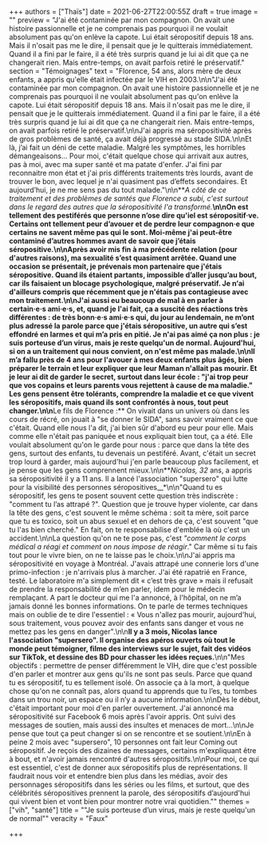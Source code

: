 +++
authors = ["Thaïs"]
date = 2021-06-27T22:00:55Z
draft = true
image = ""
preview = "J'ai été contaminée par mon compagnon. On avait une histoire passionnelle et je ne comprenais pas pourquoi il ne voulait absolument pas qu'on enlève la capote. Lui était séropositif depuis 18 ans. Mais il n'osait pas me le dire, il pensait que je le quitterais immédiatement. Quand il a fini par le faire, il a été très surpris quand je lui ai dit que ça ne changerait rien. Mais entre-temps, on avait parfois retiré le préservatif."
section = "Témoignages"
text = "Florence, 54 ans, alors mère de deux enfants, a appris qu'elle était infectée par le VIH en 2003.\n\n\"J'ai été contaminée par mon compagnon. On avait une histoire passionnelle et je ne comprenais pas pourquoi il ne voulait absolument pas qu'on enlève la capote. Lui était séropositif depuis 18 ans. Mais il n'osait pas me le dire, il pensait que je le quitterais immédiatement. Quand il a fini par le faire, il a été très surpris quand je lui ai dit que ça ne changerait rien. Mais entre-temps, on avait parfois retiré le préservatif.\n\nJ'ai appris ma séropositivité après de gros problèmes de santé, ça avait déjà progressé au stade SIDA.\n\nEt là, j’ai fait un déni de cette maladie.  Malgré les symptômes, les horribles démangeaisons... Pour moi, c'était quelque chose qui arrivait aux autres, pas à moi, avec ma super santé et ma patate d'enfer. J'ai fini par reconnaitre mon état et j'ai pris différents traitements très lourds, avant de trouver le bon, avec lequel je n'ai quasiment pas d’effets secondaires. Et aujourd’hui, je ne me sens pas du tout malade.\"\n\n**_A côté de ce traitement et des problèmes de santés que Florence a subi, c'est surtout dans le regard des autres que la séropositivité l'a transformé._**\n\nOn est tellement des pestiférés que personne n’ose dire qu'iel est séropositif·ve. Certains ont tellement peur d’avouer et de perdre leur compagnon·e que certains ne savent même pas qui le sont. Moi-même j'ai peut-être contaminé d’autres hommes avant de savoir que j’étais séropositive.\n\nAprès avoir mis fin à ma précédente relation (pour d'autres raisons), ma sexualité s’est quasiment arrêtée. Quand une occasion se présentait, je prévenais mon partenaire que j'étais séropositive. Quand ils étaient partants, impossible d’aller jusqu’au bout, car ils faisaient un  blocage psychologique, malgré préservatif. Je n‘ai d'ailleurs compris que récemment que je n'étais pas contagieuse avec mon traitement.\n\nJ'ai aussi eu beaucoup de mal à en parler à certain·e·s ami·e·s, et, quand je l'ai fait, ça a suscité des réactions très différentes : de très bonn·e·s ami·e·s qui, du jour au lendemain, ne m’ont plus adressé la parole parce que j'étais séropositive, un autre qui s’est effondré en larmes et qui m’a pris en pitié. Je n'ai pas aimé ça non plus : je suis porteuse d’un virus, mais je reste quelqu'un de normal. Aujourd'hui, si on a un traitement qui nous convient, on n'est même pas malade.\n\nIl m’a fallu près de 4 ans pour l'avouer à mes deux enfants plus âgés, bien préparer le terrain et leur expliquer que leur Maman n'allait pas mourir. Et je leur ai dit de garder le secret, surtout dans leur école : \"j'ai trop peur que vos copains et leurs parents vous rejettent à cause de ma maladie.\" Les gens pensent être tolérants, comprendre la maladie et ce que vivent les séropositifs, mais quand ils sont confrontés à nous, tout peut changer.\n\n**Le fils de Florence  :** On vivait dans un univers où dans les cours de récré, on jouait  à \"se donner le SIDA\", sans savoir vraiment ce que c'était. Quand elle nous l'a dit, j'ai bien sûr d'abord eu peur pour elle. Mais comme elle n'était pas paniquée et nous expliquait bien tout, ça a été. Elle voulait absolument qu'on le garde pour nous : parce que dans la tête des gens, surtout des enfants, tu devenais un pestiféré. Avant, c'était un secret trop lourd à garder, mais aujourd'hui j'en parle beaucoup plus facilement, et je pense que les gens comprennent mieux.\n\n**_Nicolas, 32_ ans, a appris sa séropositivité il y a 11 ans. Il a lancé l'association \"supersero\" qui lutte pour la visibilité des personnes séropositives__*\n\n\"Quand tu es séropositif, les gens te posent souvent cette question très indiscrète : \"comment tu l’as attrapé ?\". Question que je trouve hyper violente, car dans la tête des gens, c'est souvent le même schéma : soit ta mère, soit parce que tu es toxico, soit un abus sexuel et en dehors de ça, c'est souvent \"que tu l'as bien cherché.\" En fait, on te responsabilise d'emblée là où c'est un accident.\n\nLa question qu'on ne te pose pas, c'est _\"comment le corps médical a réagi et comment on nous impose de réagir_.\" Car même si tu fais tout pour le vivre bien, on ne te laisse pas le choix.\n\nJ'ai appris ma séropositivité en voyage à Montréal. J'avais attrapé une connerie lors d'une primo-infection : je n'arrivais plus à marcher. J'ai été rapatrié en France, testé. Le laboratoire m'a simplement dit « c’est très grave » mais il refusait de prendre la responsabilité de m’en parler, idem pour le médecin remplaçant. A part le docteur qui me l'a annoncé, à l'hôpital,  on ne m’a jamais donné les bonnes informations.  On te parle de termes techniques mais on oublie de te dire l'essentiel : « Vous n'allez pas mourir, aujourd'hui, sous traitement, vous pouvez avoir des enfants sans danger et vous ne mettez pas les gens en danger\".\n\n**Il y a 3 mois, Nicolas lance l'association \"supersero\". Il organise des apéros ouverts où tout le monde peut témoigner, filme des interviews sur le sujet, fait des vidéos sur TikTok, et dessine des BD pour chasser les idées reçues.**\n\n\"Mes objectifs : permettre de penser différemment le VIH, dire que c'est possible d'en parler et montrer aux gens qu'ils ne sont pas seuls. Parce que quand tu es séropositif, tu es tellement isolé. On associe ça à la mort, à quelque chose qu'on ne connaît pas, alors quand tu apprends que tu l’es, tu tombes dans un trou noir, un espace ou il n’y a aucune information.\n\nDès le début, c'était important pour moi d'en parler ouvertement. J'ai annoncé ma séropositivité sur Facebook 6 mois après l'avoir appris. Ont suivi des messages de soutien, mais aussi des insultes et menaces de mort...\n\nJe pense que tout ça peut changer si on se rencontre et se soutient.\n\nEn à peine 2 mois avec \"supersero\", 10 personnes ont fait leur Coming out séropositif. Je reçois des dizaines de messages, certains m'expliquant être à bout, et n'avoir jamais rencontré d'autres séropositifs.\n\nPour moi, ce qui est essentiel, c'est de donner aux séropositifs plus de représentations. Il faudrait nous voir et entendre bien plus dans les médias, avoir des personnages séropositifs dans les séries ou les films, et surtout, que des célébrités séropositives prennent la parole, des séropositifs d’aujourd'hui qui vivent bien et vont bien pour montrer notre vrai quotidien.\""
themes = ["vih", "santé"]
title = "\"Je suis porteuse d’un virus, mais je reste quelqu'un de normal\""
veracity = "Faux"

+++
